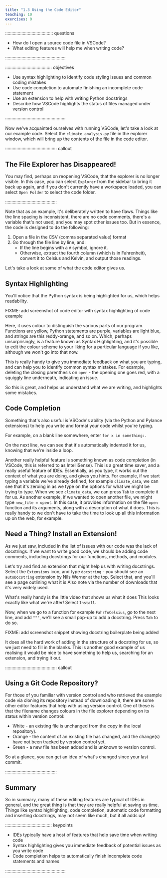 ```yaml
---
title: "1.3 Using the Code Editor"
teaching: 10
exercises: 0
---
```


:::::::::::::::::::::::::::::::::::::: questions 

- How do I open a source code file in VSCode?
- What editing features will help me when writing code?

::::::::::::::::::::::::::::::::::::::::::::::::

::::::::::::::::::::::::::::::::::::: objectives

- Use syntax highlighting to identify code styling issues and common coding mistakes
- Use code completion to automate finishing an incomplete code statement
- Use an extension to help with writing Python docstrings
- Describe how VSCode highlights the status of files managed under version control

::::::::::::::::::::::::::::::::::::::::::::::::

Now we've acquainted ourselves with running VSCode, let's take a look at our example code.
Select the `climate_analysis.py` file in the explorer window, which will bring up the contents of the file in the code editor.

::::::::::::::::::::::::::::::::::::::::: callout

## The File Explorer has Disappeared!

You may find, perhaps on reopening VSCode, that the explorer is no longer visible.
In this case, you can select `Explorer` from the sidebar to bring it back up again,
and if you don't currently have a workspace loaded,
you can select `Open Folder` to select the code folder.

:::::::::::::::::::::::::::::::::::::::::

Note that as an example, it's deliberately written to have flaws.
Things like the line spacing is inconsistent, there are no code comments, there's a variable that's not used, and you may spot other issues too.
But in essence, the code is designed to do the following:

1. Open a file in the CSV (comma separated value) format
1. Go through the file line by line, and:
   - If the line begins with a `#` symbol, ignore it.
   - Otherwise, extract the fourth column (which is in Fahrenheit), convert it to Celsius and Kelvin, and output those readings.

Let's take a look at some of what the code editor gives us.

## Syntax Highlighting

You'll notice that the Python syntax is being highlighted for us, which helps readability.

FIXME: add screenshot of code editor with syntax highlighting of code example

Here, it uses colour to distinguish the various parts of our program.
Functions are yellow, Python statements are purple, variables are light blue, and strings are this reddy-orange, and so on.
Which, perhaps unsurprisingly, is a feature known as Syntax Highlighting, and it's possible to edit the colour scheme to your liking for a particular language if you like, although we won't go into that now.

This is really handy to give you immediate feedback on what you are typing, and can help you to identify common syntax mistakes.
For example, deleting the closing parenthesis on `open` - the opening one goes red, with a squiggly line underneath, indicating an issue.

So this is great, and helps us understand what we are writing, and highlights some mistakes.

## Code Completion

Something that's also useful is VSCode's ability (via the Python and Pylance extensions) to help you write and format your code whilst you're typing.

For example, on a blank line somewhere, enter `for x in something:`.

On the next line, we can see that it's automatically indented it for us, knowing that we're inside a loop.

Another really helpful feature is something known as code completion (in VSCode, this is referred to as IntelliSense).
This is a great time saver, and a really useful feature of IDEs.
Essentially, as you type, it works out the context of what you are doing, and gives you hints.
For example, if we start typing a variable we've already defined, for example `climate_data`,
we can see that it's zeroing in as we type on the options for what we might be trying to type.
When we see `climate_data`, we can press `Tab` to complete it for us.
As another example, if we wanted to open another file, we might type `new_file = open(`.
In this case, it provides information on the file `open` function and its arguments, along with a description of what it does.
This is really handy to we don't have to take the time to look up all this information up on the web, for example.

## Need a Thing? Install an Extension!

As we just saw, included in the list of issues with our code was the lack of docstrings.
If we want to write good code, we should be adding code comments, including docstrings for our functions, methods, and modules.

Let's try and find an extension that might help us with writing docstrings.
Select the `Extensions` icon, and type `docstring` - you should see an `autoDocstring` extension by Nils Werner at the top.
Select that, and you'll see a page outlining what it is
Also note via the number of downloads that it's very widely used.

What's really handy is the little video that shows us what it does
This looks exactly like what we're after!
Select `Install`.

Now, when we go to a function for example `FahrToCelsius`, go to the next line, and add `"""`, we'll see a small pop-up to add a docstring. Press `Tab` to do so.

FIXME: add screenshot snippet showing docstring boilerplate being added

It does all the hard work of adding in the structure of a docstring for us, so we just need to fill in the blanks.
This is another good example of us realising it would be nice to have something to help us, searching for an extension, and trying it out.


::::::::::::::::::::::::::::::::::::::::: callout

## Using a Git Code Repository?

For those of you familiar with version control and who retrieved the example code via cloning its repository instead of downloading it, there are some other editor features that help with using version control.
One of these is that the filename changes colours in the file explorer depending on its status within version control:

- White - an existing file is unchanged from the copy in the local repository).
- Orange - the content of an existing file has changed, and the change(s) have not been tracked by version control yet.
- Green - a new file has been added and is unknown to version control.

So at a glance, you can get an idea of what's changed since your last commit.

:::::::::::::::::::::::::::::::::::::::::

## Summary

So in summary, many of these editing features are typical of IDEs in general,
and the great thing is that they are really helpful at saving us time.
Things like syntax highlighting, code completion, automatic code formatting and inserting docstrings, may not seem like much, but it all adds up!

::::::::::::::::::::::::::::::::::::: keypoints 

- IDEs typically have a host of features that help save time when writing code
- Syntax highlighting gives you immediate feedback of potential issues as you write code
- Code completion helps to automatically finish incomplete code statements and names

::::::::::::::::::::::::::::::::::::::::::::::::
